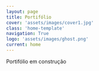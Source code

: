 ```yaml
---
layout: page
title: Portifólio
cover: 'assets/images/cover1.jpg'
class: 'home-template'
navigation: True
logo: 'assets/images/ghost.png'
current: home
---
```


Portifólio em construção